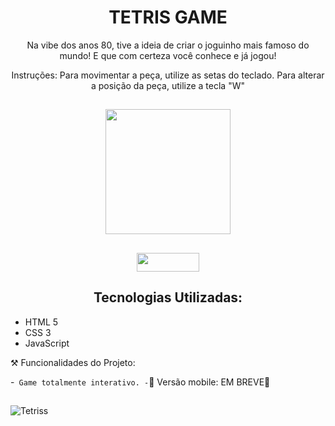 <h1 align="center"> TETRIS GAME </h1>

<div align="center"> 

  <p> Na vibe dos anos 80, tive a ideia de criar o joguinho mais famoso do mundo! E que com certeza você conhece e já jogou! </p>
  <p> Instruções: Para movimentar a peça, utilize as setas do teclado. Para alterar a posição da peça, utilize a tecla "W"
  
</div>

##

<div align="center">

  <img src="https://images-na.ssl-images-amazon.com/images/I/61M3rDwh4qL.png" width="200" height="200">
  
</div>
 
 ##
 
 <div align="center">
 
  <img src="https://img.shields.io/badge/-90%25%20DONE-yellow" width="100" height="30">
 
 </div>
 
 ##
 
 <div> 
    
  <h2 align="center"> Tecnologias Utilizadas: </h2>
    
   * HTML 5
   * CSS 3
   * JavaScript
  
</div>

  ⚒️ Funcionalidades do Projeto:
  
  -` Game totalmente interativo.
  -`🚧 Versão mobile: EM BREVE🚧

<div>

##

![Tetriss](https://user-images.githubusercontent.com/108889811/187721109-6f56712c-f598-4ae3-a49c-b52e0a40a2c9.gif)





